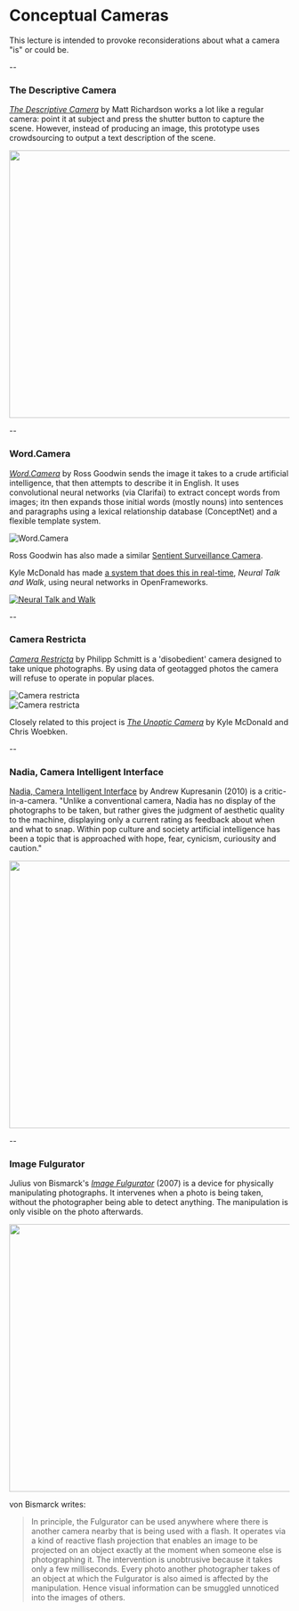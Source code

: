 # Conceptual Cameras

This lecture is intended to provoke reconsiderations about what a camera "is" or could be. 

-- 

### The Descriptive Camera

*[The Descriptive Camera](http://mattrichardson.com/Descriptive-Camera/)* by Matt Richardson works a lot like a regular camera: point it at subject and press the shutter button to capture the scene. However, instead of producing an image, this prototype uses crowdsourcing to output a text description of the scene. 

<a href="http://www.youtube.com/watch?feature=player_embedded&v=8vkWb15Uudg" target="_blank"><img src="http://img.youtube.com/vi/8vkWb15Uudg/0.jpg" width="640" height="480" border="0" /></a><br />

--

### Word.Camera

*[Word.Camera](https://word.camera/about)* by Ross Goodwin  sends the image it takes to a crude artificial intelligence, that then attempts to describe it in English. It uses convolutional neural networks (via Clarifai) to extract concept words from images; itn then expands those initial words (mostly nouns) into sentences and paragraphs using a lexical relationship database (ConceptNet) and a flexible template system.

![Word.Camera](images/word-camera.jpg)<br />

Ross Goodwin has also made a similar [Sentient Surveillance Camera](http://motherboard.vice.com/read/sentient-surveillance-camera).

Kyle McDonald has made [a system that does this in real-time](https://vimeo.com/146492001), *Neural Talk and Walk*, using neural networks in OpenFrameworks.

[![Neural Talk and Walk](images/neural-talk.png)](https://vimeo.com/146492001)<br />

-- 

### Camera Restricta

*[Camera Restricta](http://philippschmitt.com/projects/camera-restricta)* by Philipp Schmitt is a 'disobedient' camera designed to take unique photographs. By using data of geotagged photos the camera will refuse to operate in popular places.

![Camera restricta](images/camera-restricta.jpg)<br />
![Camera restricta](images/restricta-viewfinder.jpg)<br />

Closely related to this project is *[The Unoptic Camera](http://cl.ly/1h2Q0q0h1J32)* by Kyle McDonald and Chris Woebken.

-- 

### Nadia, Camera Intelligent Interface

[Nadia, Camera Intelligent Interface](https://www.youtube.com/watch?v=ColrQao4Hlg) by Andrew Kupresanin (2010) is a critic-in-a-camera. "Unlike a conventional camera, Nadia has no display of the photographs to be taken, but rather gives the judgment of aesthetic quality to the machine, displaying only a current rating as feedback about when and what to snap. Within pop culture and society artificial intelligence has been a topic that is approached with hope, fear, cynicism, curiousity and caution."

<a href="http://www.youtube.com/watch?feature=player_embedded&v=ColrQao4Hlg" target="_blank"><img src="http://img.youtube.com/vi/ColrQao4Hlg/0.jpg" width="640" height="480" border="0" /></a><br />

--

### Image Fulgurator

Julius von Bismarck's *[Image Fulgurator](http://juliusvonbismarck.com/fulgurator/)* (2007) is a device for physically manipulating photographs. It intervenes when a photo is being taken, without the photographer being able to detect anything. The manipulation is only visible on the photo afterwards.

<a href="http://www.youtube.com/watch?feature=player_embedded&v=c6RC6pSHijY" target="_blank"><img src="http://img.youtube.com/vi/c6RC6pSHijY/0.jpg" width="640" height="480" border="0" /></a><br />

von Bismarck writes: 

> In principle, the Fulgurator can be used anywhere where there is another camera nearby that is being used with a flash. It operates via a kind of reactive flash projection that enables an image to be projected on an object exactly at the moment when someone else is photographing it. The intervention is unobtrusive because it takes only a few milliseconds. Every photo another photographer takes of an object at which the Fulgurator is also aimed is affected by the manipulation. Hence visual information can be smuggled unnoticed into the images of others.


